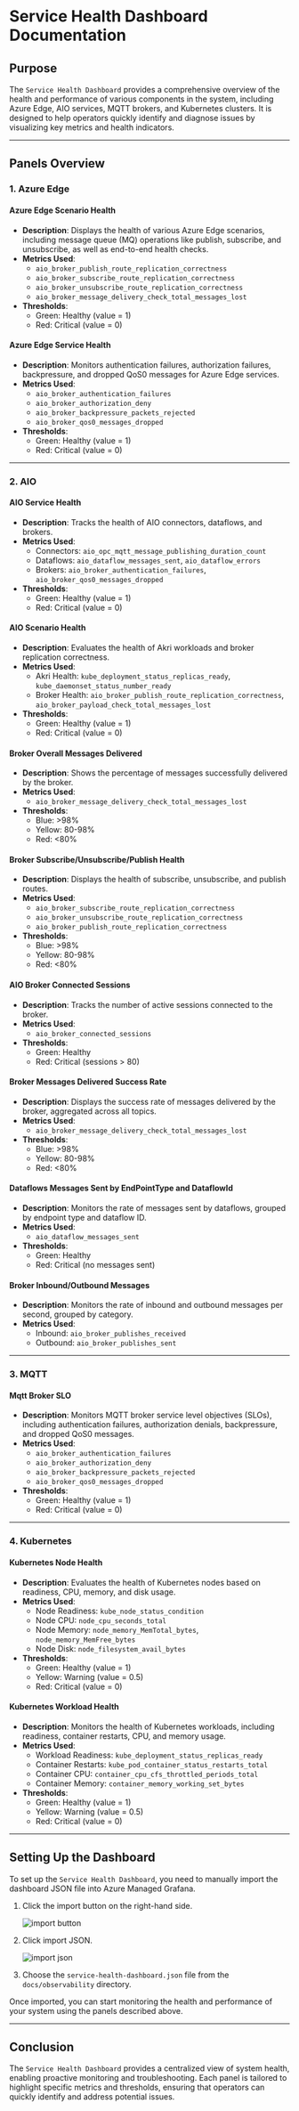 # Service Health Dashboard Documentation

## Purpose

The `Service Health Dashboard` provides a comprehensive overview of the health and performance of various components in the system, including Azure Edge, AIO services, MQTT brokers, and Kubernetes clusters.
It is designed to help operators quickly identify and diagnose issues by visualizing key metrics and health indicators.

---

## Panels Overview

### 1. **Azure Edge**

#### **Azure Edge Scenario Health**

- **Description**: Displays the health of various Azure Edge scenarios, including message queue (MQ) operations like publish, subscribe, and unsubscribe, as well as end-to-end health checks.
- **Metrics Used**:
  - `aio_broker_publish_route_replication_correctness`
  - `aio_broker_subscribe_route_replication_correctness`
  - `aio_broker_unsubscribe_route_replication_correctness`
  - `aio_broker_message_delivery_check_total_messages_lost`
- **Thresholds**:
  - Green: Healthy (value = 1)
  - Red: Critical (value = 0)

#### **Azure Edge Service Health**

- **Description**: Monitors authentication failures, authorization failures, backpressure, and dropped QoS0 messages for Azure Edge services.
- **Metrics Used**:
  - `aio_broker_authentication_failures`
  - `aio_broker_authorization_deny`
  - `aio_broker_backpressure_packets_rejected`
  - `aio_broker_qos0_messages_dropped`
- **Thresholds**:
  - Green: Healthy (value = 1)
  - Red: Critical (value = 0)

---

### 2. **AIO**

#### **AIO Service Health**

- **Description**: Tracks the health of AIO connectors, dataflows, and brokers.
- **Metrics Used**:
  - Connectors: `aio_opc_mqtt_message_publishing_duration_count`
  - Dataflows: `aio_dataflow_messages_sent`, `aio_dataflow_errors`
  - Brokers: `aio_broker_authentication_failures`, `aio_broker_qos0_messages_dropped`
- **Thresholds**:
  - Green: Healthy (value = 1)
  - Red: Critical (value = 0)

#### **AIO Scenario Health**

- **Description**: Evaluates the health of Akri workloads and broker replication correctness.
- **Metrics Used**:
  - Akri Health: `kube_deployment_status_replicas_ready`, `kube_daemonset_status_number_ready`
  - Broker Health: `aio_broker_publish_route_replication_correctness`, `aio_broker_payload_check_total_messages_lost`
- **Thresholds**:
  - Green: Healthy (value = 1)
  - Red: Critical (value = 0)

#### **Broker Overall Messages Delivered**

- **Description**: Shows the percentage of messages successfully delivered by the broker.
- **Metrics Used**:
  - `aio_broker_message_delivery_check_total_messages_lost`
- **Thresholds**:
  - Blue: >98%
  - Yellow: 80-98%
  - Red: <80%

#### **Broker Subscribe/Unsubscribe/Publish Health**

- **Description**: Displays the health of subscribe, unsubscribe, and publish routes.
- **Metrics Used**:
  - `aio_broker_subscribe_route_replication_correctness`
  - `aio_broker_unsubscribe_route_replication_correctness`
  - `aio_broker_publish_route_replication_correctness`
- **Thresholds**:
  - Blue: >98%
  - Yellow: 80-98%
  - Red: <80%

#### **AIO Broker Connected Sessions**

- **Description**: Tracks the number of active sessions connected to the broker.
- **Metrics Used**:
  - `aio_broker_connected_sessions`
- **Thresholds**:
  - Green: Healthy
  - Red: Critical (sessions > 80)

#### **Broker Messages Delivered Success Rate**

- **Description**: Displays the success rate of messages delivered by the broker, aggregated across all topics.
- **Metrics Used**:
  - `aio_broker_message_delivery_check_total_messages_lost`
- **Thresholds**:
  - Blue: >98%
  - Yellow: 80-98%
  - Red: <80%

#### **Dataflows Messages Sent by EndPointType and DataflowId**

- **Description**: Monitors the rate of messages sent by dataflows, grouped by endpoint type and dataflow ID.
- **Metrics Used**:
  - `aio_dataflow_messages_sent`
- **Thresholds**:
  - Green: Healthy
  - Red: Critical (no messages sent)

#### **Broker Inbound/Outbound Messages**

- **Description**: Monitors the rate of inbound and outbound messages per second, grouped by category.
- **Metrics Used**:
  - Inbound: `aio_broker_publishes_received`
  - Outbound: `aio_broker_publishes_sent`

---

### 3. **MQTT**

#### **Mqtt Broker SLO**

- **Description**: Monitors MQTT broker service level objectives (SLOs), including authentication failures, authorization denials, backpressure, and dropped QoS0 messages.
- **Metrics Used**:
  - `aio_broker_authentication_failures`
  - `aio_broker_authorization_deny`
  - `aio_broker_backpressure_packets_rejected`
  - `aio_broker_qos0_messages_dropped`
- **Thresholds**:
  - Green: Healthy (value = 1)
  - Red: Critical (value = 0)

---

### 4. **Kubernetes**

#### **Kubernetes Node Health**

- **Description**: Evaluates the health of Kubernetes nodes based on readiness, CPU, memory, and disk usage.
- **Metrics Used**:
  - Node Readiness: `kube_node_status_condition`
  - Node CPU: `node_cpu_seconds_total`
  - Node Memory: `node_memory_MemTotal_bytes`, `node_memory_MemFree_bytes`
  - Node Disk: `node_filesystem_avail_bytes`
- **Thresholds**:
  - Green: Healthy (value = 1)
  - Yellow: Warning (value = 0.5)
  - Red: Critical (value = 0)

#### **Kubernetes Workload Health**

- **Description**: Monitors the health of Kubernetes workloads, including readiness, container restarts, CPU, and memory usage.
- **Metrics Used**:
  - Workload Readiness: `kube_deployment_status_replicas_ready`
  - Container Restarts: `kube_pod_container_status_restarts_total`
  - Container CPU: `container_cpu_cfs_throttled_periods_total`
  - Container Memory: `container_memory_working_set_bytes`
- **Thresholds**:
  - Green: Healthy (value = 1)
  - Yellow: Warning (value = 0.5)
  - Red: Critical (value = 0)

---

## Setting Up the Dashboard

To set up the `Service Health Dashboard`, you need to manually import the dashboard JSON file into Azure Managed Grafana.

1. Click the import button on the right-hand side.

   ![import button](./assets/import-button.png)

2. Click import JSON.

   ![import json](./assets/import-json.png)

3. Choose the `service-health-dashboard.json` file from the `docs/observability` directory.

Once imported, you can start monitoring the health and performance of your system using the panels described above.

---

## Conclusion

The `Service Health Dashboard` provides a centralized view of system health, enabling proactive monitoring and troubleshooting. Each panel is tailored to highlight specific metrics and thresholds, ensuring that operators can quickly identify and address potential issues.
